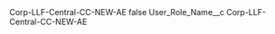 <?xml version="1.0" encoding="UTF-8"?>
<CustomMetadata xmlns="http://soap.sforce.com/2006/04/metadata" xmlns:xsi="http://www.w3.org/2001/XMLSchema-instance" xmlns:xsd="http://www.w3.org/2001/XMLSchema">
    <label>Corp-LLF-Central-CC-NEW-AE</label>
    <protected>false</protected>
    <values>
        <field>User_Role_Name__c</field>
        <value xsi:type="xsd:string">Corp-LLF-Central-CC-NEW-AE</value>
    </values>
</CustomMetadata>

